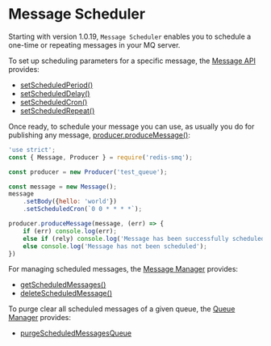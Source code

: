 # Message Scheduler

Starting with version 1.0.19, `Message Scheduler` enables you to schedule a one-time or repeating messages in your MQ server.

To set up scheduling parameters for a specific message, the [Message API](docs/api/message.md) provides:

- [setScheduledPeriod()](docs/api/message.md#messageprototypesetscheduledperiod)
- [setScheduledDelay()](docs/api/message.md#messageprototypesetscheduleddelay)
- [setScheduledCron()](docs/api/message.md#messageprototypesetscheduledcron)
- [setScheduledRepeat()](docs/api/message.md#messageprototypesetscheduledrepeat)

Once ready, to schedule your message you can use, as usually you do for publishing any message, 
[producer.produceMessage()](docs/api/producer.md#producerprototypeproducemessage): 

```javascript
'use strict';
const { Message, Producer } = require('redis-smq');

const producer = new Producer('test_queue');

const message = new Message();
message
    .setBody({hello: 'world'})
    .setScheduledCron(`0 0 * * * *`);

producer.produceMessage(message, (err) => {
    if (err) console.log(err);
    else if (rely) console.log('Message has been successfully scheduled');
    else console.log('Message has not been scheduled');
})
```

For managing scheduled messages, the [Message Manager](message-manager.md) provides:

- [getScheduledMessages()](message-manager.md#messagemanagerprototypegetscheduledmessages)
- [deleteScheduledMessage()](message-manager.md#messagemanagerprototypedeletescheduledmessage)

To purge clear all scheduled messages of a given queue, the [Queue Manager](queue-manager.md) provides:

- [purgeScheduledMessagesQueue]()